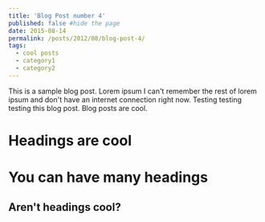 ```yaml
---
title: 'Blog Post number 4'
published: false #hide the page
date: 2015-08-14
permalink: /posts/2012/08/blog-post-4/
tags:
  - cool posts
  - category1
  - category2
---
```

This is a sample blog post. Lorem ipsum I can't remember the rest of lorem ipsum and don't have an internet connection right now. Testing testing testing this blog post. Blog posts are cool.

Headings are cool
=================

You can have many headings
==========================

Aren't headings cool?
---------------------
